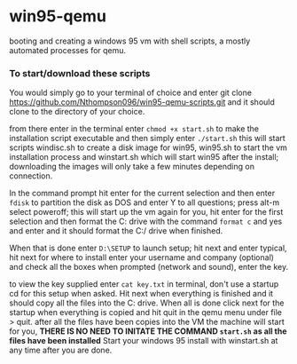 # win95-qemu
booting and creating a windows 95 vm with shell scripts, a mostly automated processes for qemu.

### To start/download these scripts

You would simply go to your terminal of choice and enter git clone https://github.com/Nthompson096/win95-qemu-scripts.git and it should clone to the directory of your choice. 

from there enter in the terminal enter ```chmod +x start.sh``` to make the installation script executable and then simply enter ``` ./start.sh ``` this will start scripts windisc.sh to create a disk image for win95, win95.sh to start the vm installation process and winstart.sh which will start win95 after the install; downloading the images will only take a few minutes depending on connection.

In the command prompt hit enter for the current selection and then enter ```fdisk``` to partition the disk as DOS and enter Y to all questions; press alt-m select poweroff; this will start up the vm again for you, hit enter for the first selection and then format the C: drive with the command ```format c``` and yes and enter and it should format the C:/ drive when finished.

When that is done enter ```D:\SETUP``` to launch setup; hit next and enter typical, hit next for where to install enter your username and company (optional) and check all the boxes when prompted (network and sound), enter the key. 

to view the key supplied enter ```cat key.txt``` in terminal,  don't use a startup cd for this setup when asked. Hit next when everything is finished and it should copy all the files into the C: drive. When all is done click next for the startup when everything is copied and hit quit in the qemu menu under file > quit. after all the files have been copies into the VM the machine will start for you, **THERE IS NO NEED TO INITATE THE COMMAND ```start.sh``` as all the files have been installed** Start your windows 95 install with winstart.sh at any time after you are done.
